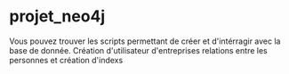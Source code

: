 # projet_neo4j
Vous pouvez trouver les scripts permettant de créer et d'intérragir avec la base de donnée.
Création d'utilisateur d'entreprises relations entre les personnes et création d'indexs
